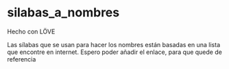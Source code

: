 # silabas_a_nombres
Hecho con LÖVE

Las sílabas que se usan para hacer los nombres están basadas en una lista que encontre en internet. Espero poder añadir el enlace, para que quede de referencia
